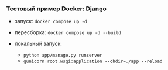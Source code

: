 ### Тестовый пример Docker: Django

* запуск: `docker compose up -d`
* пересборка: `docker compose up -d --build`

* локальный запуск:
    * `python app/manage.py runserver`
    * `gunicorn root.wsgi:application --chdir=./app --reload`

